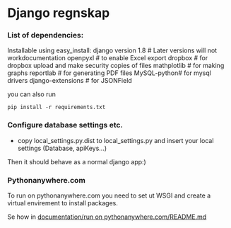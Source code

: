 
Django regnskap
===============

### List of dependencies:

Installable using easy_install:
django version 1.8  # Later versions will not workdocumentation
openpyxl    # to enable Excel export
dropbox     # for dropbox upload and make security copies of files
mathplotlib # for making graphs
reportlab   # for generating PDF files
MySQL-python# for mysql drivers
django-extensions # for JSONField

you can also run

```
pip install -r requirements.txt
```

### Configure database settings etc.

* copy local_settings.py.dist to local_settings.py and insert your local settings (Database, apiKeys...)

Then it should behave as a normal django app:)

### Pythonanywhere.com

To run on pythonanywhere.com you need to set ut WSGI and create a virtual envirement to install packages.

Se how in [documentation/run on pythonanywhere.com/README.md](documentation/run%20on%20pythonanywhere.com/README.md)


